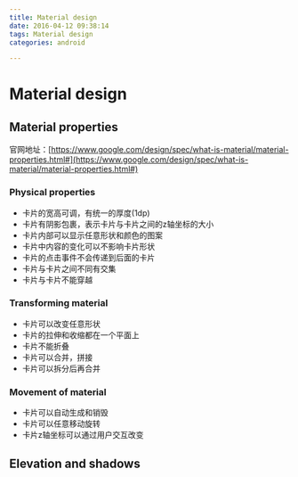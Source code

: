 ```yaml
---
title: Material design
date: 2016-04-12 09:38:14
tags: Material design
categories: android

---
```




# Material design


## Material properties
官网地址：[https://www.google.com/design/spec/what-is-material/material-properties.html#](https://www.google.com/design/spec/what-is-material/material-properties.html#)


<!--more-->
### Physical properties

- 卡片的宽高可调，有统一的厚度(1dp)
- 卡片有阴影包裹，表示卡片与卡片之间的z轴坐标的大小
- 卡片内部可以显示任意形状和颜色的图案
- 卡片中内容的变化可以不影响卡片形状
- 卡片的点击事件不会传递到后面的卡片
- 卡片与卡片之间不同有交集
- 卡片与卡片不能穿越

### Transforming material

- 卡片可以改变任意形状
- 卡片的拉伸和收缩都在一个平面上
- 卡片不能折叠
- 卡片可以合并，拼接
- 卡片可以拆分后再合并

### Movement of material
- 卡片可以自动生成和销毁
- 卡片可以任意移动旋转
- 卡片z轴坐标可以通过用户交互改变

## Elevation and shadows
